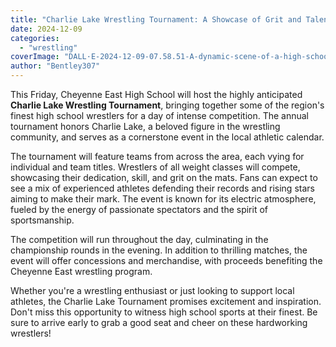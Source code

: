 ```yaml
---
title: "Charlie Lake Wrestling Tournament: A Showcase of Grit and Talent at Cheyenne East High"
date: 2024-12-09
categories: 
  - "wrestling"
coverImage: "DALL·E-2024-12-09-07.58.51-A-dynamic-scene-of-a-high-school-wrestling-tournament-in-a-gymnasium-featuring-two-wrestlers-in-mid-action-on-a-wrestling-mat-under-bright-gym-lights.webp"
author: "Bentley307"
---
```


This Friday, Cheyenne East High School will host the highly anticipated **Charlie Lake Wrestling Tournament**, bringing together some of the region's finest high school wrestlers for a day of intense competition. The annual tournament honors Charlie Lake, a beloved figure in the wrestling community, and serves as a cornerstone event in the local athletic calendar.

The tournament will feature teams from across the area, each vying for individual and team titles. Wrestlers of all weight classes will compete, showcasing their dedication, skill, and grit on the mats. Fans can expect to see a mix of experienced athletes defending their records and rising stars aiming to make their mark. The event is known for its electric atmosphere, fueled by the energy of passionate spectators and the spirit of sportsmanship.

The competition will run throughout the day, culminating in the championship rounds in the evening. In addition to thrilling matches, the event will offer concessions and merchandise, with proceeds benefiting the Cheyenne East wrestling program.

Whether you're a wrestling enthusiast or just looking to support local athletes, the Charlie Lake Tournament promises excitement and inspiration. Don't miss this opportunity to witness high school sports at their finest. Be sure to arrive early to grab a good seat and cheer on these hardworking wrestlers!
